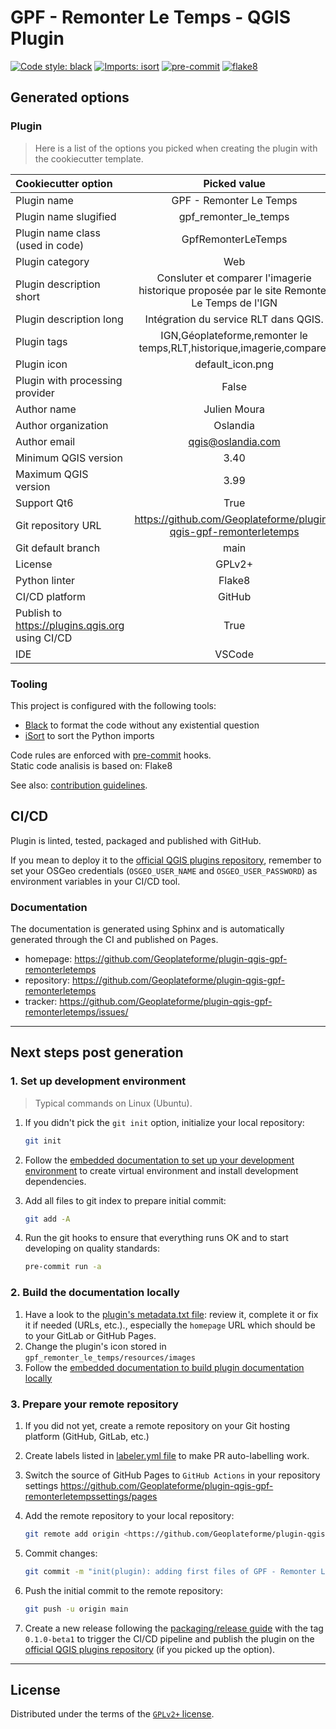 # GPF - Remonter Le Temps - QGIS Plugin

[![Code style: black](https://img.shields.io/badge/code%20style-black-000000.svg)](https://github.com/psf/black)
[![Imports: isort](https://img.shields.io/badge/%20imports-isort-%231674b1?style=flat&labelColor=ef8336)](https://pycqa.github.io/isort/)
[![pre-commit](https://img.shields.io/badge/pre--commit-enabled-brightgreen?logo=pre-commit&logoColor=white)](https://github.com/pre-commit/pre-commit)
[![flake8](https://img.shields.io/badge/linter-flake8-green)](https://flake8.pycqa.org/)

## Generated options

### Plugin

> Here is a list of the options you picked when creating the plugin with the cookiecutter template.

| Cookiecutter option | Picked value |
| :------------------ | :----------: |
| Plugin name | GPF - Remonter Le Temps |
| Plugin name slugified | gpf_remonter_le_temps |
| Plugin name class (used in code) | GpfRemonterLeTemps |
| Plugin category | Web |
| Plugin description short | Consluter et comparer l'imagerie historique proposée par le site Remonter Le Temps de l'IGN |
| Plugin description long | Intégration du service RLT dans QGIS. |
| Plugin tags | IGN,Géoplateforme,remonter le temps,RLT,historique,imagerie,comparer |
| Plugin icon | default_icon.png |
| Plugin with processing provider | False |
| Author name | Julien Moura |
| Author organization | Oslandia |
| Author email | <qgis@oslandia.com> |
| Minimum QGIS version | 3.40 |
| Maximum QGIS version | 3.99 |
| Support Qt6 | True |
| Git repository URL | <https://github.com/Geoplateforme/plugin-qgis-gpf-remonterletemps> |
| Git default branch | main |
| License | GPLv2+ |
| Python linter | Flake8 |
| CI/CD platform | GitHub |
| Publish to <https://plugins.qgis.org> using CI/CD | True |
| IDE | VSCode |

### Tooling

This project is configured with the following tools:

- [Black](https://black.readthedocs.io/en/stable/) to format the code without any existential question
- [iSort](https://pycqa.github.io/isort/) to sort the Python imports

Code rules are enforced with [pre-commit](https://pre-commit.com/) hooks.  
Static code analisis is based on: Flake8

See also: [contribution guidelines](CONTRIBUTING.md).

## CI/CD

Plugin is linted, tested, packaged and published with GitHub.

If you mean to deploy it to the [official QGIS plugins repository](https://plugins.qgis.org/), remember to set your OSGeo credentials (`OSGEO_USER_NAME` and `OSGEO_USER_PASSWORD`) as environment variables in your CI/CD tool.

### Documentation

The documentation is generated using Sphinx and is automatically generated through the CI and published on Pages.

- homepage: <https://github.com/Geoplateforme/plugin-qgis-gpf-remonterletemps>
- repository: <https://github.com/Geoplateforme/plugin-qgis-gpf-remonterletemps>
- tracker: <https://github.com/Geoplateforme/plugin-qgis-gpf-remonterletemps/issues/>

----

## Next steps post generation

### 1. Set up development environment

> Typical commands on Linux (Ubuntu).

1. If you didn't pick the `git init` option, initialize your local repository:

    ```sh
    git init
    ```

1. Follow the [embedded documentation to set up your development environment](./docs/development/environment.md) to create  virtual environment and install development dependencies.
1. Add all files to git index to prepare initial commit:

    ```sh
    git add -A
    ```

1. Run the git hooks to ensure that everything runs OK and to start developing on quality standards:

    ```sh
    pre-commit run -a
    ```

### 2. Build the documentation locally

1. Have a look to the [plugin's metadata.txt file](gpf_remonter_le_temps/metadata.txt): review it, complete it or fix it if needed (URLs, etc.)., especially the `homepage` URL which should be to your GitLab or GitHub Pages.
1. Change the plugin's icon stored in `gpf_remonter_le_temps/resources/images`
1. Follow the [embedded documentation to build plugin documentation locally](./docs/development/documentation.md)

### 3. Prepare your remote repository

1. If you did not yet, create a remote repository on your Git hosting platform (GitHub, GitLab, etc.)
1. Create labels listed in [labeler.yml file](.github/labeler.yml) to make PR auto-labelling work.
1. Switch the source of GitHub Pages to `GitHub Actions` in your repository settings <https://github.com/Geoplateforme/plugin-qgis-gpf-remonterletempssettings/pages>
1. Add the remote repository to your local repository:

    ```sh
    git remote add origin <https://github.com/Geoplateforme/plugin-qgis-gpf-remonterletemps>
    ```

1. Commit changes:

    ```sh
    git commit -m "init(plugin): adding first files of GPF - Remonter Le Temps" -m "generated with QGIS Plugin Templater (https://oslandia.gitlab.io/qgis/template-qgis-plugin)"
    ```

1. Push the initial commit to the remote repository:

    ```sh
    git push -u origin main
    ```

1. Create a new release following the [packaging/release guide](./docs//development/packaging.md) with the tag `0.1.0-beta1` to trigger the CI/CD pipeline and publish the plugin on the [official QGIS plugins repository](https://plugins.qgis.org/) (if you picked up the option).

----

## License

Distributed under the terms of the [`GPLv2+` license](LICENSE).
